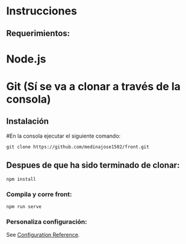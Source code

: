 # Instrucciones

## Requerimientos:
# Node.js
# Git (Sí se va a clonar a través de la consola)

## Instalación
#En la consola ejecutar el siguiente comando:
```
git clone https://github.com/medinajose1502/front.git
```
## Despues de que ha sido terminado de clonar:
```
npm install
```

### Compila y corre front:
```
npm run serve
```

### Personaliza configuración:
See [Configuration Reference](https://cli.vuejs.org/config/).
